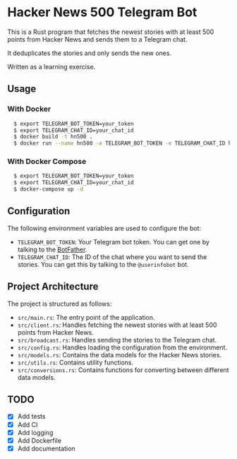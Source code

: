 # Hacker News 500 Telegram Bot

This is a Rust program that fetches the newest stories with at least 500 points from Hacker News and
sends them to a Telegram chat.

It deduplicates the stories and only sends the new ones.

Written as a learning exercise.

## Usage

### With Docker

```bash
  $ export TELEGRAM_BOT_TOKEN=your_token
  $ export TELEGRAM_CHAT_ID=your_chat_id
  $ docker build -t hn500 .
  $ docker run --name hn500 -e TELEGRAM_BOT_TOKEN -e TELEGRAM_CHAT_ID hn500
```

### With Docker Compose

```bash
  $ export TELEGRAM_BOT_TOKEN=your_token
  $ export TELEGRAM_CHAT_ID=your_chat_id
  $ docker-compose up -d
```

## Configuration

The following environment variables are used to configure the bot:

*   `TELEGRAM_BOT_TOKEN`: Your Telegram bot token. You can get one by talking to the [BotFather](https://t.me/botfather).
*   `TELEGRAM_CHAT_ID`: The ID of the chat where you want to send the stories. You can get this by talking to the `@userinfobot` bot.

## Project Architecture

The project is structured as follows:

*   `src/main.rs`: The entry point of the application.
*   `src/client.rs`: Handles fetching the newest stories with at least 500 points from Hacker News.
*   `src/broadcast.rs`: Handles sending the stories to the Telegram chat.
*   `src/config.rs`: Handles loading the configuration from the environment.
*   `src/models.rs`: Contains the data models for the Hacker News stories.
*   `src/utils.rs`: Contains utility functions.
*   `src/conversions.rs`: Contains functions for converting between different data models.

## TODO

- [x] Add tests
- [x] Add CI
- [x] Add logging
- [x] Add Dockerfile
- [x] Add documentation
